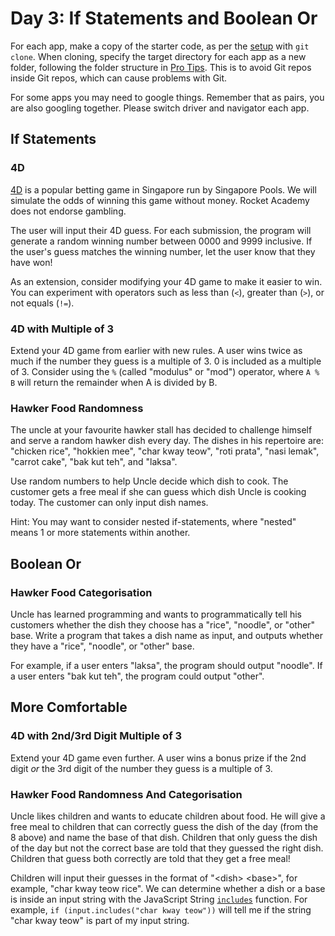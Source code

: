 # Day 3: If Statements and Boolean Or

For each app, make a copy of the starter code, as per the [setup](https://swe101.rocketacademy.co/4-getting-started-with-code/4-2-our-first-program#setup) with `git clone`. When cloning, specify the target directory for each app as a new folder, following the folder structure in [Pro Tips](../course-logistics/pro-tips.md#organising-folders-for-swe101). This is to avoid Git repos inside Git repos, which can cause problems with Git.

For some apps you may need to google things. Remember that as pairs, you are also googling together. Please switch driver and navigator each app.

## If Statements

### 4D

[4D](http://www.singaporepools.com.sg/en/rules/Pages/4d-game-rules-general.html) is a popular betting game in Singapore run by Singapore Pools. We will simulate the odds of winning this game without money. Rocket Academy does not endorse gambling.

The user will input their 4D guess. For each submission, the program will generate a random winning number between 0000 and 9999 inclusive. If the user's guess matches the winning number, let the user know that they have won!

As an extension, consider modifying your 4D game to make it easier to win. You can experiment with operators such as less than \(`<`\), greater than \(`>`\), or not equals \(`!=`\).

### 4D with Multiple of 3

Extend your 4D game from earlier with new rules. A user wins twice as much if the number they guess is a multiple of 3. 0 is included as a multiple of 3. Consider using the `%` \(called "modulus" or "mod"\) operator, where `A % B` will return the remainder when A is divided by B.

### Hawker Food Randomness

The uncle at your favourite hawker stall has decided to challenge himself and serve a random hawker dish every day. The dishes in his repertoire are: "chicken rice", "hokkien mee", "char kway teow", "roti prata", "nasi lemak", "carrot cake", "bak kut teh", and "laksa".

Use random numbers to help Uncle decide which dish to cook. The customer gets a free meal if she can guess which dish Uncle is cooking today. The customer can only input dish names.

Hint: You may want to consider nested if-statements, where "nested" means 1 or more statements within another.

## Boolean Or

### Hawker Food Categorisation

Uncle has learned programming and wants to programmatically tell his customers whether the dish they choose has a "rice", "noodle", or "other" base. Write a program that takes a dish name as input, and outputs whether they have a "rice", "noodle", or "other" base.

For example, if a user enters "laksa", the program should output "noodle". If a user enters "bak kut teh", the program could output "other".

## More Comfortable

### 4D with 2nd/3rd Digit Multiple of 3

Extend your 4D game even further. A user wins a bonus prize if the 2nd digit _or_ the 3rd digit of the number they guess is a multiple of 3.

### Hawker Food Randomness And Categorisation

Uncle likes children and wants to educate children about food. He will give a free meal to children that can correctly guess the dish of the day \(from the 8 above\) and name the base of that dish. Children that only guess the dish of the day but not the correct base are told that they guessed the right dish. Children that guess both correctly are told that they get a free meal!

Children will input their guesses in the format of "&lt;dish&gt; &lt;base&gt;", for example, "char kway teow rice". We can determine whether a dish or a base is inside an input string with the JavaScript String [`includes`](https://www.w3schools.com/jsref/jsref_includes.asp) function. For example, `if (input.includes("char kway teow"))` will tell me if the string "char kway teow" is part of my input string.

